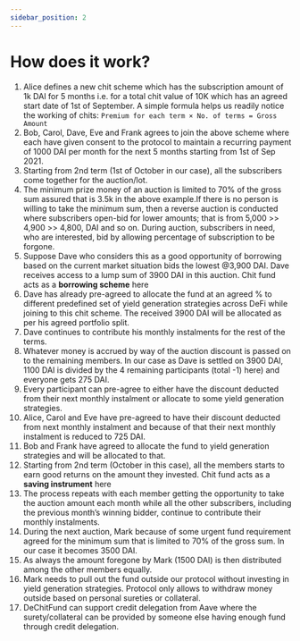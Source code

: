 ```yaml
---
sidebar_position: 2
---
```


# How does it work?


1. Alice defines a new chit scheme which has the subscription amount of 1k DAI for 5 months i.e. for a total chit value of  10K which has an agreed start date of 1st of September. A simple formula helps us readily notice the working of chits: `Premium for each term × No. of terms = Gross Amount`
2. Bob, Carol, Dave, Eve and Frank agrees to join the above scheme where each have given consent to the protocol to maintain a recurring payment of 1000 DAI per month for the next 5 months starting from 1st of Sep 2021.
3. Starting from 2nd term (1st of October in our case), all the subscribers come together for the auction/lot. 
4. The minimum prize money of an auction is limited to 70% of the gross sum assured that is 3.5k in the above example.If there is no person is willing to take the minimum sum, then a reverse auction is conducted where subscribers open-bid for lower amounts; that is from 5,000 >> 4,900 >> 4,800, DAI and so on. During auction, subscribers in need, who are interested, bid by allowing percentage of subscription to be forgone.
5. Suppose Dave who considers this as a good opportunity of borrowing based on the current market situation bids the lowest @3,900 DAI. Dave receives access to a lump sum of 3900 DAI in this auction. Chit fund acts as a **borrowing scheme** here
6. Dave has already pre-agreed to allocate the fund at an agreed % to different predefined set of yield generation strategies across DeFi while joining to this chit scheme. The received 3900 DAI will be allocated as per his agreed portfolio split. 
7. Dave continues to contribute his monthly instalments for the rest of the terms.
8. Whatever money is accrued by way of the auction discount is passed on to the remaining members. In our case as Dave is settled on 3900 DAI, 1100 DAI is divided by the 4 remaining participants (total -1) here) and everyone gets 275 DAI. 
9. Every participant can pre-agree to either have the discount deducted from their next monthly instalment or allocate to some yield generation strategies. 
10. Alice, Carol and Eve have pre-agreed to have their discount deducted from next monthly instalment and  because of that their next monthly instalment is reduced to 725 DAI. 
11. Bob and Frank have agreed to allocate the fund to yield generation strategies and will be allocated to that.
12.  Starting from 2nd term (October in this case), all the members starts to earn good returns on the amount they invested. Chit fund acts as a **saving instrument** here
13. The process repeats with each member getting the opportunity to take the auction amount each month while all the other subscribers, including the previous month’s winning bidder, continue to contribute their monthly instalments.
14. During the next auction, Mark because of some urgent fund requirement agreed for the minimum sum that is limited to 70% of the gross sum. In our case it becomes 3500 DAI. 
15. As always the amount foregone by Mark (1500 DAI) is then distributed among the other members equally.
16. Mark needs to pull out the fund outside our protocol without investing in yield generation strategies. Protocol only allows to withdraw money outside based on personal sureties or collateral. 
17. DeChitFund can support credit delegation from Aave where the surety/collateral can be provided by someone else having enough fund  through credit delegation.

